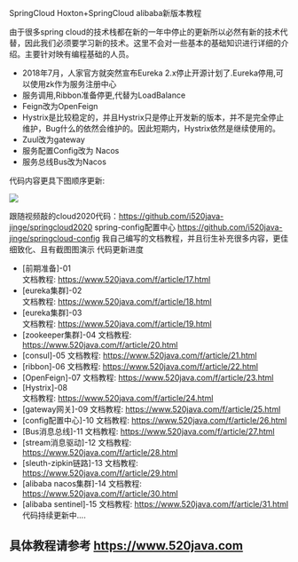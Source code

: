 SpringCloud Hoxton+SpringCloud alibaba新版本教程

由于很多spring cloud的技术栈都在新的一年中停止的更新所以必然有新的技术代替，因此我们必须要学习新的技术。这里不会对一些基本的基础知识进行详细的介绍。主要针对映有编程基础的人员。
- 2018年7月，人家官方就突然宣布Eureka 2.x停止开源计划了.Eureka停用,可以使用zk作为服务注册中心
- 服务调用,Ribbon准备停更,代替为LoadBalance
- Feign改为OpenFeign
- Hystrix是比较稳定的，并且Hystrix只是停止开发新的版本，并不是完全停止维护，Bug什么的依然会维护的。因此短期内，Hystrix依然是继续使用的。
- Zuul改为gateway
- 服务配置Config改为  Nacos
- 服务总线Bus改为Nacos



代码内容更具下图顺序更新:

![](https://www.520java.cn/81b651f7fcbb7ab9c97895b20f93db6c_jinBlog_20200518_cloudupdate-01.png)

跟随视频敲的cloud2020代码：https://github.com/i520java-jinge/springcloud2020
spring-config配置中心 https://github.com/i520java-jinge/springcloud-config
我自己编写的文档教程，并且衍生补充很多内容，更佳细致化、且有截图图演示
代码更新进度
- [前期准备]-01  
    文档教程: https://www.520java.com/f/article/17.html
- [eureka集群]-02  
    文档教程: https://www.520java.com/f/article/18.html
- [eureka集群]-03  
    文档教程: https://www.520java.com/f/article/19.html
- [zookeeper集群]-04 
    文档教程: https://www.520java.com/f/article/20.html
- [consul]-05
    文档教程: https://www.520java.com/f/article/21.html
- [ribbon]-06
    文档教程: https://www.520java.com/f/article/22.html
- [OpenFeign]-07
    文档教程: https://www.520java.com/f/article/23.html
- [Hystrix]-08    
    文档教程: https://www.520java.com/f/article/24.html
- [gateway网关]-09 
    文档教程: https://www.520java.com/f/article/25.html
- [config配置中心]-10
    文档教程: https://www.520java.com/f/article/26.html
- [Bus消息总线]-11
    文档教程: https://www.520java.com/f/article/27.html
- [stream消息驱动]-12
    文档教程: https://www.520java.com/f/article/28.html    
- [sleuth-zipkin链路]-13
    文档教程: https://www.520java.com/f/article/29.html
- [alibaba nacos集群]-14
    文档教程: https://www.520java.com/f/article/30.html
- [alibaba sentinel]-15
    文档教程: https://www.520java.com/f/article/31.html        
代码持续更新中....

## 具体教程请参考 https://www.520java.com
